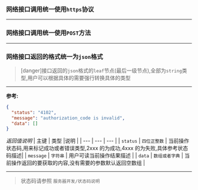 ### 网络接口调用统一使用`https`协议

---

### 网络接口调用统一使用`POST`方法

---

### 网络接口返回的格式统一为`json`格式

> [danger]接口返回的`json`格式的`leaf`节点(最后一级节点),全部为`string`类型,用户可以根据具体的需要强行转换具体的类型

---

**参考:**

```json
{
  "status": "4102",
  "message": "authorization_code is invalid",
  "data": []
}
```

_返回值说明_
| 主键 | 类型 |说明 |
| --- | --- | --- |
| `status` | `四位正整数` | 当前操作状态码,用来标记成功或者错误类型,2xxx 的为成功,4xxx 的为失败,具体参考状态码描述|
| `message` | `字符串` | 用户可读当前操作结果描述 |
| `data` | `数组或者字典` | 当前操作返回的要获取的内容,没有需要的参数默认返回空数组 |

---

> 状态码请参照 `服务器开发/状态码说明`
